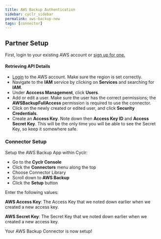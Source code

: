 ```yaml
---
title: AWS Backup Authentication
sidebar: cyclr_sidebar
permalink: aws-backup-new
tags: [connector]
---
```


## Partner Setup

First, login to your existing AWS account or [sign up for one.](https://aws.amazon.com/)

#### Retrieving API Details

*   [Login](https://console.aws.amazon.com/console/home) to the AWS account. Make sure the region is set correctly.
*   Navigate to the **IAM** service by clicking on **Services** and searching for **IAM**.
*   Under **Acccess Management**, click **Users**.
*   Add or edit a user. Make sure the user has the correct permissions; the **AWSBackupFullAccess** permission is required to use the connector.
*   Click on the newly created or edited user, and click **Security Credentials**. 
*   Create an **Access Key**. Note down then **Access Key ID** and **Access Secret Key**. This will be the only time you will be able to see the Secret Key, so keep it somewhere safe.

### Connector Setup

Setup the AWS Backup App within Cyclr:

*   Go to the **Cyclr Console**
*   Click the **Connectors** menu along the top
*   Choose Connector Library
*   Scroll down to **AWS Backup**
*   Click the **Setup** button

Enter the following values:

**AWS Access Key**: The Access Key that we noted down earlier when we created a new access key.

**AWS Secret Key**:  The Secret Key that we noted down earlier when we created a new access key.

Your AWS Backup Connector is now setup!
